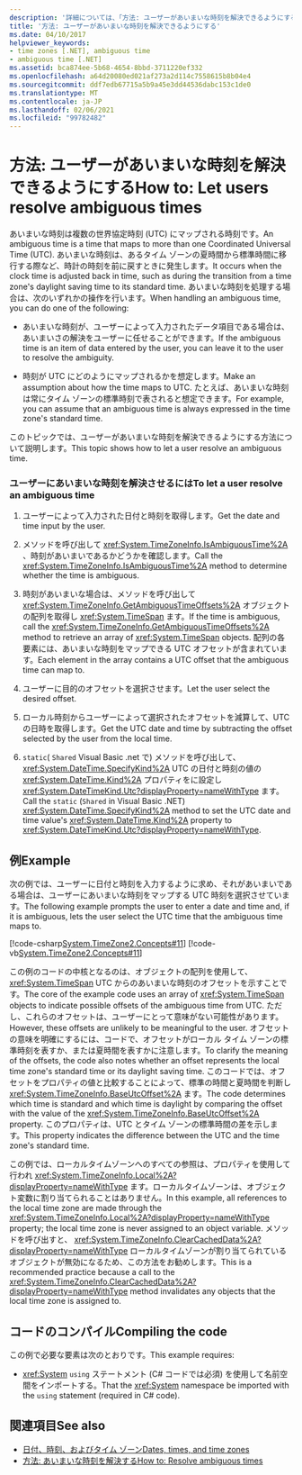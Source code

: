 ```yaml
---
description: '詳細については、「方法: ユーザーがあいまいな時刻を解決できるようにする」を参照してください。'
title: '方法: ユーザーがあいまいな時刻を解決できるようにする'
ms.date: 04/10/2017
helpviewer_keywords:
- time zones [.NET], ambiguous time
- ambiguous time [.NET]
ms.assetid: bca874ee-5b68-4654-8bbd-3711220ef332
ms.openlocfilehash: a64d20080ed021af273a2d114c7558615b8b04e4
ms.sourcegitcommit: ddf7edb67715a5b9a45e3dd44536dabc153c1de0
ms.translationtype: MT
ms.contentlocale: ja-JP
ms.lasthandoff: 02/06/2021
ms.locfileid: "99782482"
---
```

# <a name="how-to-let-users-resolve-ambiguous-times"></a><span data-ttu-id="17385-103">方法: ユーザーがあいまいな時刻を解決できるようにする</span><span class="sxs-lookup"><span data-stu-id="17385-103">How to: Let users resolve ambiguous times</span></span>

<span data-ttu-id="17385-104">あいまいな時刻は複数の世界協定時刻 (UTC) にマップされる時刻です。</span><span class="sxs-lookup"><span data-stu-id="17385-104">An ambiguous time is a time that maps to more than one Coordinated Universal Time (UTC).</span></span> <span data-ttu-id="17385-105">あいまいな時刻は、あるタイム ゾーンの夏時間から標準時間に移行する際など、時計の時刻を前に戻すときに発生します。</span><span class="sxs-lookup"><span data-stu-id="17385-105">It occurs when the clock time is adjusted back in time, such as during the transition from a time zone's daylight saving time to its standard time.</span></span> <span data-ttu-id="17385-106">あいまいな時刻を処理する場合は、次のいずれかの操作を行います。</span><span class="sxs-lookup"><span data-stu-id="17385-106">When handling an ambiguous time, you can do one of the following:</span></span>

- <span data-ttu-id="17385-107">あいまいな時刻が、ユーザーによって入力されたデータ項目である場合は、あいまいさの解決をユーザーに任せることができます。</span><span class="sxs-lookup"><span data-stu-id="17385-107">If the ambiguous time is an item of data entered by the user, you can leave it to the user to resolve the ambiguity.</span></span>

- <span data-ttu-id="17385-108">時刻が UTC にどのようにマップされるかを想定します。</span><span class="sxs-lookup"><span data-stu-id="17385-108">Make an assumption about how the time maps to UTC.</span></span> <span data-ttu-id="17385-109">たとえば、あいまいな時刻は常にタイム ゾーンの標準時刻で表されると想定できます。</span><span class="sxs-lookup"><span data-stu-id="17385-109">For example, you can assume that an ambiguous time is always expressed in the time zone's standard time.</span></span>

<span data-ttu-id="17385-110">このトピックでは、ユーザーがあいまいな時刻を解決できるようにする方法について説明します。</span><span class="sxs-lookup"><span data-stu-id="17385-110">This topic shows how to let a user resolve an ambiguous time.</span></span>

### <a name="to-let-a-user-resolve-an-ambiguous-time"></a><span data-ttu-id="17385-111">ユーザーにあいまいな時刻を解決させるには</span><span class="sxs-lookup"><span data-stu-id="17385-111">To let a user resolve an ambiguous time</span></span>

1. <span data-ttu-id="17385-112">ユーザーによって入力された日付と時刻を取得します。</span><span class="sxs-lookup"><span data-stu-id="17385-112">Get the date and time input by the user.</span></span>

2. <span data-ttu-id="17385-113">メソッドを呼び出して <xref:System.TimeZoneInfo.IsAmbiguousTime%2A> 、時刻があいまいであるかどうかを確認します。</span><span class="sxs-lookup"><span data-stu-id="17385-113">Call the <xref:System.TimeZoneInfo.IsAmbiguousTime%2A> method to determine whether the time is ambiguous.</span></span>

3. <span data-ttu-id="17385-114">時刻があいまいな場合は、メソッドを呼び出して <xref:System.TimeZoneInfo.GetAmbiguousTimeOffsets%2A> オブジェクトの配列を取得し <xref:System.TimeSpan> ます。</span><span class="sxs-lookup"><span data-stu-id="17385-114">If the time is ambiguous, call the <xref:System.TimeZoneInfo.GetAmbiguousTimeOffsets%2A> method to retrieve an array of <xref:System.TimeSpan> objects.</span></span> <span data-ttu-id="17385-115">配列の各要素には、あいまいな時刻をマップできる UTC オフセットが含まれています。</span><span class="sxs-lookup"><span data-stu-id="17385-115">Each element in the array contains a UTC offset that the ambiguous time can map to.</span></span>

4. <span data-ttu-id="17385-116">ユーザーに目的のオフセットを選択させます。</span><span class="sxs-lookup"><span data-stu-id="17385-116">Let the user select the desired offset.</span></span>

5. <span data-ttu-id="17385-117">ローカル時刻からユーザーによって選択されたオフセットを減算して、UTC の日時を取得します。</span><span class="sxs-lookup"><span data-stu-id="17385-117">Get the UTC date and time by subtracting the offset selected by the user from the local time.</span></span>

6. <span data-ttu-id="17385-118">`static`( `Shared` Visual Basic .net で) メソッドを呼び出して、 <xref:System.DateTime.SpecifyKind%2A> UTC の日付と時刻の値の <xref:System.DateTime.Kind%2A> プロパティをに設定し <xref:System.DateTimeKind.Utc?displayProperty=nameWithType> ます。</span><span class="sxs-lookup"><span data-stu-id="17385-118">Call the `static` (`Shared` in Visual Basic .NET) <xref:System.DateTime.SpecifyKind%2A> method to set the UTC date and time value's <xref:System.DateTime.Kind%2A> property to <xref:System.DateTimeKind.Utc?displayProperty=nameWithType>.</span></span>

## <a name="example"></a><span data-ttu-id="17385-119">例</span><span class="sxs-lookup"><span data-stu-id="17385-119">Example</span></span>

<span data-ttu-id="17385-120">次の例では、ユーザーに日付と時刻を入力するように求め、それがあいまいである場合は、ユーザーにあいまいな時刻をマップする UTC 時刻を選択させています。</span><span class="sxs-lookup"><span data-stu-id="17385-120">The following example prompts the user to enter a date and time and, if it is ambiguous, lets the user select the UTC time that the ambiguous time maps to.</span></span>

[!code-csharp[System.TimeZone2.Concepts#11](../../../samples/snippets/csharp/VS_Snippets_CLR_System/system.TimeZone2.Concepts/CS/TimeZone2Concepts.cs#11)]
[!code-vb[System.TimeZone2.Concepts#11](../../../samples/snippets/visualbasic/VS_Snippets_CLR_System/system.TimeZone2.Concepts/VB/TimeZone2Concepts.vb#11)]

<span data-ttu-id="17385-121">この例のコードの中核となるのは、オブジェクトの配列を使用して、 <xref:System.TimeSpan> UTC からのあいまいな時刻のオフセットを示すことです。</span><span class="sxs-lookup"><span data-stu-id="17385-121">The core of the example code uses an array of <xref:System.TimeSpan> objects to indicate possible offsets of the ambiguous time from UTC.</span></span> <span data-ttu-id="17385-122">ただし、これらのオフセットは、ユーザーにとって意味がない可能性があります。</span><span class="sxs-lookup"><span data-stu-id="17385-122">However, these offsets are unlikely to be meaningful to the user.</span></span> <span data-ttu-id="17385-123">オフセットの意味を明確にするには、コードで、オフセットがローカル タイム ゾーンの標準時刻を表すか、または夏時間を表すかに注意します。</span><span class="sxs-lookup"><span data-stu-id="17385-123">To clarify the meaning of the offsets, the code also notes whether an offset represents the local time zone's standard time or its daylight saving time.</span></span> <span data-ttu-id="17385-124">このコードでは、オフセットをプロパティの値と比較することによって、標準の時間と夏時間を判断し <xref:System.TimeZoneInfo.BaseUtcOffset%2A> ます。</span><span class="sxs-lookup"><span data-stu-id="17385-124">The code determines which time is standard and which time is daylight by comparing the offset with the value of the <xref:System.TimeZoneInfo.BaseUtcOffset%2A> property.</span></span> <span data-ttu-id="17385-125">このプロパティは、UTC とタイム ゾーンの標準時間の差を示します。</span><span class="sxs-lookup"><span data-stu-id="17385-125">This property indicates the difference between the UTC and the time zone's standard time.</span></span>

<span data-ttu-id="17385-126">この例では、ローカルタイムゾーンへのすべての参照は、プロパティを使用して行われ <xref:System.TimeZoneInfo.Local%2A?displayProperty=nameWithType> ます。ローカルタイムゾーンは、オブジェクト変数に割り当てられることはありません。</span><span class="sxs-lookup"><span data-stu-id="17385-126">In this example, all references to the local time zone are made through the <xref:System.TimeZoneInfo.Local%2A?displayProperty=nameWithType> property; the local time zone is never assigned to an object variable.</span></span> <span data-ttu-id="17385-127">メソッドを呼び出すと、 <xref:System.TimeZoneInfo.ClearCachedData%2A?displayProperty=nameWithType> ローカルタイムゾーンが割り当てられているオブジェクトが無効になるため、この方法をお勧めします。</span><span class="sxs-lookup"><span data-stu-id="17385-127">This is a recommended practice because a call to the <xref:System.TimeZoneInfo.ClearCachedData%2A?displayProperty=nameWithType> method invalidates any objects that the local time zone is assigned to.</span></span>

## <a name="compiling-the-code"></a><span data-ttu-id="17385-128">コードのコンパイル</span><span class="sxs-lookup"><span data-stu-id="17385-128">Compiling the code</span></span>

<span data-ttu-id="17385-129">この例で必要な要素は次のとおりです。</span><span class="sxs-lookup"><span data-stu-id="17385-129">This example requires:</span></span>

- <span data-ttu-id="17385-130"><xref:System> `using` ステートメント (C# コードでは必須) を使用して名前空間をインポートする。</span><span class="sxs-lookup"><span data-stu-id="17385-130">That the <xref:System> namespace be imported with the `using` statement (required in C# code).</span></span>

## <a name="see-also"></a><span data-ttu-id="17385-131">関連項目</span><span class="sxs-lookup"><span data-stu-id="17385-131">See also</span></span>

- [<span data-ttu-id="17385-132">日付、時刻、およびタイム ゾーン</span><span class="sxs-lookup"><span data-stu-id="17385-132">Dates, times, and time zones</span></span>](index.md)
- [<span data-ttu-id="17385-133">方法: あいまいな時刻を解決する</span><span class="sxs-lookup"><span data-stu-id="17385-133">How to: Resolve ambiguous times</span></span>](resolve-ambiguous-times.md)
